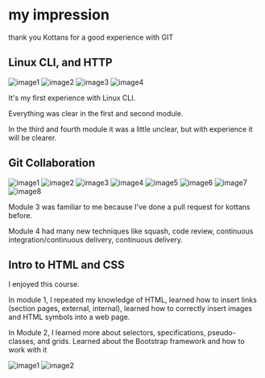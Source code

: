 # my impression

thank you Kottans for a good experience with GIT

## Linux CLI, and HTTP

![image1](task_linux_cli\linux_modul1.png)
![image2](task_linux_cli\linux_modul2.png)
![image3](task_linux_cli\linux_modul3.png)
![image4](task_linux_cli\linux_modul4.png)

It's my first experience with Linux CLI.

Everything was clear in the first and second module.

In the third and fourth module it was a little unclear, but with experience it will be clearer.

## Git Collaboration

![image1](task_git_collaboratin\learngitbranching1.png)
![image2](task_git_collaboratin\learngitbranching2.png)
![image3](task_git_collaboratin\modul3_test_GIT1.png)
![image4](task_git_collaboratin\modul3_test_GIT2.png)
![image5](task_git_collaboratin\modul3_test_GIT3.png)
![image6](task_git_collaboratin\modul4_test_GIT1.png)
![image7](task_git_collaboratin\modul4_test_GIT2.png)
![image8](task_git_collaboratin\modul4_test_GIT3.png)


Module 3 was familiar to me because I've done a pull request for kottans before. 

Module 4 had many new techniques like squash, code review, continuous integration/continuous delivery, continuous delivery.




## Intro to HTML and CSS

I enjoyed this course.

In module 1, I repeated my knowledge of HTML, learned how to insert links (section pages, external, internal), learned how to correctly insert images and HTML symbols into a web page.

In Module 2, I learned more about selectors, specifications, pseudo-classes, and grids. Learned about the Bootstrap framework and how to work with it

![image1](task_html_css_intro\css.png)
![image2](task_html_css_intro\html.png)

